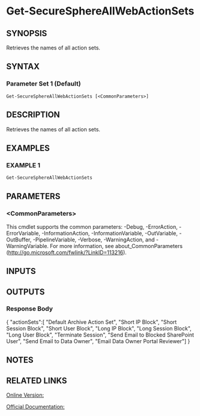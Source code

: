 ﻿# Get-SecureSphereAllWebActionSets

## SYNOPSIS
Retrieves the names of all action sets.

## SYNTAX

### Parameter Set 1 (Default)
```
Get-SecureSphereAllWebActionSets [<CommonParameters>]
```

## DESCRIPTION
Retrieves the names of all action sets.

## EXAMPLES

### EXAMPLE 1

```powershell
Get-SecureSphereAllWebActionSets
```

## PARAMETERS

### \<CommonParameters\>
This cmdlet supports the common parameters: -Debug, -ErrorAction, -ErrorVariable, -InformationAction, -InformationVariable, -OutVariable, -OutBuffer, -PipelineVariable, -Verbose, -WarningAction, and -WarningVariable. For more information, see about_CommonParameters (http://go.microsoft.com/fwlink/?LinkID=113216).

## INPUTS

## OUTPUTS

### Response Body
{
"actionSets":[
"Default Archive Action Set",
"Short IP Block",
"Short Session Block",
"Short User Block",
"Long IP Block",
"Long Session Block",
"Long User Block",
"Terminate Session",
"Send Email to Blocked SharePoint User",
"Send Email to Data Owner",
"Email Data Owner Portal Reviewer"]
}

## NOTES

## RELATED LINKS

[Online Version:](https://github.com/akshinmustafayev/SecureSpherePS/tree/master/Documentation)

[Official Documentation:](https://docs.imperva.com/bundle/v13.6-api-reference-guide/page/69442.htm)



